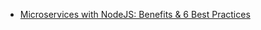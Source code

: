 - [Microservices with NodeJS: Benefits & 6 Best Practices](https://terasol.medium.com/exploring-microservices-with-node-js-benefits-6-best-practices-88b18aa0c3bc)
